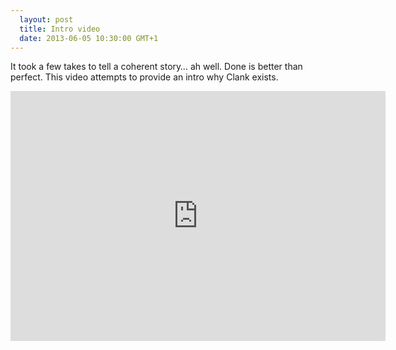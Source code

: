 ```yaml
---
  layout: post
  title: Intro video
  date: 2013-06-05 10:30:00 GMT+1
---
```


<p>It took a few takes to tell a coherent story… ah well. Done is better than perfect. This video attempts to provide an intro why Clank exists.</p>

<div class="video-wrapper">
  <iframe width="600" height="400" frameborder="none" src="http://www.youtube.com/embed/8TVB9wQX818" allowfullscreen="allowfullscreen="> </iframe>
</div>

